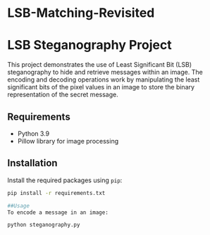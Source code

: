 # LSB-Matching-Revisited
# LSB Steganography Project

This project demonstrates the use of Least Significant Bit (LSB) steganography to hide and retrieve messages within an image. The encoding and decoding operations work by manipulating the least significant bits of the pixel values in an image to store the binary representation of the secret message.

## Requirements

- Python 3.9
- Pillow library for image processing

## Installation

Install the required packages using `pip`:

```bash
pip install -r requirements.txt

##Usage
To encode a message in an image:

python steganography.py
